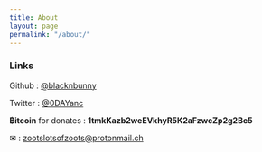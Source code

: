 ```yaml
---
title: About
layout: page
permalink: "/about/"
---
```


### Links
Github : [@blacknbunny](https://github.com/blacknbunny)

Twitter : [@0DAYanc](https://www.twitter.com/0DAYanc)

**฿itcoin** for donates : **1tmkKazb2weEVkhyR5K2aFzwcZp2g2Bc5**

✉ : zootslotsofzoots@protonmail.ch

